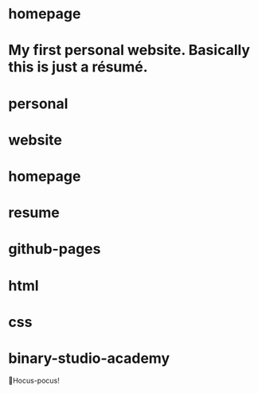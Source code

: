 # homepage
# My first personal website. Basically this is just a résumé.
# personal
# website
# homepage
# resume
# github-pages
# html
# css
# binary-studio-academy
🧙Hocus-pocus!